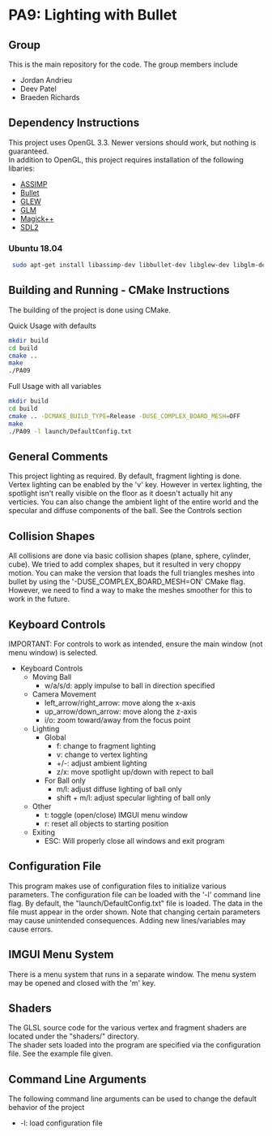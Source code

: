 # PA9: Lighting with Bullet

## Group
This is the main repository for the code. The group members include
  * Jordan Andrieu
  * Deev Patel
  * Braeden Richards

## Dependency Instructions
This project uses OpenGL 3.3. Newer versions should work, but nothing is guaranteed. <br>
In addition to OpenGL, this project requires installation of the following libaries:
 * [ASSIMP](https://github.com/assimp/assimp/wiki)
 * [Bullet](https://github.com/bulletphysics/bullet3)
 * [GLEW](http://glew.sourceforge.net/)
 * [GLM](http://glm.g-truc.net/0.9.7/index.html)
 * [Magick++](http://www.imagemagick.org/Magick%2B%2B/)
 * [SDL2](https://wiki.libsdl.org/Tutorials)

### Ubuntu 18.04
```bash
 sudo apt-get install libassimp-dev libbullet-dev libglew-dev libglm-dev libmagick++-dev libsdl2-dev
```

## Building and Running - CMake Instructions
The building of the project is done using CMake.

Quick Usage with defaults
```bash
mkdir build
cd build
cmake ..
make
./PA09
```

Full Usage with all variables
```bash
mkdir build
cd build
cmake .. -DCMAKE_BUILD_TYPE=Release -DUSE_COMPLEX_BOARD_MESH=OFF
make
./PA09 -l launch/DefaultConfig.txt
```

## General Comments
This project lighting as required. By default, fragment lighting is done. Vertex lighting can be enabled by the 'v' key. However in vertex lighting, the spotlight isn't really visible on the floor as it doesn't actually hit any verticies. You can also change the ambient light of the entire world and the specular and diffuse components of the ball. See the Controls section

## Collision Shapes
All collisions are done via basic collision shapes (plane, sphere, cylinder, cube). We tried to add complex shapes, but it resulted in very choppy motion. You can make the version that loads the full triangles meshes into bullet by using the '-DUSE_COMPLEX_BOARD_MESH=ON' CMake flag. However, we need to find a way to make the meshes smoother for this to work in the future.

## Keyboard Controls
IMPORTANT: For controls to work as intended, ensure the main window (not menu window) is selected. <br>
* Keyboard Controls
  * Moving Ball
    * w/a/s/d: apply impulse to ball in direction specified
  * Camera Movement 
    * left_arrow/right_arrow: move along the x-axis
    * up_arrow/down_arrow: move along the z-axis
    * i/o: zoom toward/away from the focus point
  * Lighting
    * Global
      * f: change to fragment lighting
      * v: change to vertex lighting
      * +/-: adjust ambient lighting
      * z/x: move spotlight up/down with repect to ball
    * For Ball only
      * m/l: adjust diffuse lighting of ball only
      * shift + m/l: adjust specular lighting of ball only
   * Other
      * t: toggle (open/close) IMGUI menu window
      * r: reset all objects to starting position
   * Exiting
      * ESC: Will properly close all windows and exit program

## Configuration File
This program makes use of configuration files to initialize various parameters. The configuration file can be loaded with the '-l' command line flag. By default, the "launch/DefaultConfig.txt" file is loaded. The data in the file must appear in the order shown. Note that changing certain parameters may cause unintended consequences. Adding new lines/variables may cause errors.

## IMGUI Menu System
There is a menu system that runs in a separate window. The menu system may be opened and closed with the 'm' key. <br>

## Shaders
The GLSL source code for the various vertex and fragment shaders are located under the "shaders/" directory. <br>
The shader sets loaded into the program are specified via the configuration file. See the example file given.

## Command Line Arguments
The following command line arguments can be used to change the default behavior of the project
  * -l: load configuration file
